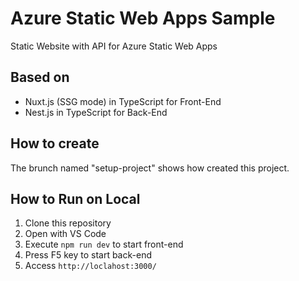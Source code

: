 # Azure Static Web Apps Sample

Static Website with API for Azure Static Web Apps

## Based on
- Nuxt.js (SSG mode) in TypeScript for Front-End
- Nest.js in TypeScript for Back-End

## How to create
The brunch named "setup-project" shows how created this project.

## How to Run on Local
1. Clone this repository
2. Open with VS Code
3. Execute `npm run dev` to start front-end
4. Press F5 key to start back-end
5. Access `http://loclahost:3000/`

